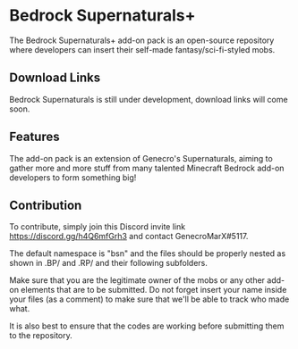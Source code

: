 # Bedrock Supernaturals+
The Bedrock Supernaturals+ add-on pack is an open-source repository where developers can insert their self-made fantasy/sci-fi-styled mobs. 

## Download Links
Bedrock Supernaturals is still under development, download links will come soon.

## Features
The add-on pack is an extension of Genecro's Supernaturals, aiming to gather more and more stuff from many talented Minecraft Bedrock add-on developers to form something big!

## Contribution
To contribute, simply join this Discord invite link https://discord.gg/h4Q6mfGrh3 and contact GenecroMarX#5117.

The default namespace is "bsn" and the files should be properly nested as shown in .BP/ and .RP/ and their following subfolders.

Make sure that you are the legitimate owner of the mobs or any other add-on elements that are to be submitted. Do not forget insert your name inside your files (as a comment) to make sure that we'll be able to track who made what.

It is also best to ensure that the codes are working before submitting them to the repository.
